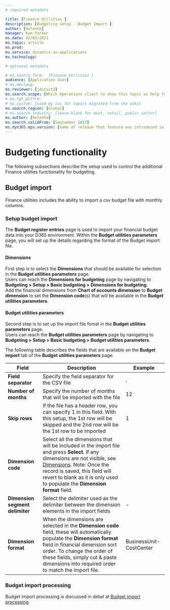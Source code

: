 ```yaml
---
# required metadata

title: [Finance Utilities ]
description: [Budgeting setup - Budget Import ]
author: [helenho]
manager: Kym Parker
ms.date: 02/03/2021
ms.topic: article
ms.prod: 
ms.service: dynamics-ax-applications
ms.technology: 

# optional metadata

# ms.search.form:  [Finance Utilities ]
audience: [Application User]
# ms.devlang: 
ms.reviewer: [jdutoit2]
ms.search.scope: [Which Operations client to show this topic as help for, to be set by content strategist, see list here: https://microsoft.sharepoint.com/teams/DynDoc/_layouts/15/WopiFrame.aspx?sourcedoc={23419e1c-eb64-42e9-aa9b-79875b428718}&action=edit&wd=target%28Core-Dynamics-AX-CP-requirements%2Eone%7C4CC185C0%2DEFAA%2D42CD%2D94B9%2D8F2A45E7F61A%2FVersions-list-for-docs-topics%7CC14BE630%2D5151%2D49D6%2D8305%2D554B5084593C%2F%29]
# ms.tgt_pltfrm: 
# ms.custom: [used by loc for topics migrated from the wiki]
ms.search.region: [Global]
# ms.search.industry: [leave blank for most, retail, public sector]
ms.author: [helenho]
ms.search.validFrom: [September 2017]
ms.dyn365.ops.version: [name of release that feature was introduced in, see list here: https://microsoft.sharepoint.com/teams/DynDoc/_layouts/15/WopiFrame.aspx?sourcedoc={23419e1c-eb64-42e9-aa9b-79875b428718}&action=edit&wd=target%28Core-Dynamics-AX-CP-requirements%2Eone%7C4CC185C0%2DEFAA%2D42CD%2D94B9%2D8F2A45E7F61A%2FVersions-list-for-docs-topics%7CC14BE630%2D5151%2D49D6%2D8305%2D554B5084593C%2F%29]
---
```


# Budgeting functionality
The following subsections describe the setup used to control the additional Finance utilities functionality for budgeting.

## Budget import
Finance utilities includes the ability to import a csv budget file with monthly columns.

### Setup budget import
The **Budget register entries** page is used to import your financial budget data into your D365 environment. 
Within the **Budget utilities parameters** page, you will set up the details regarding the format of the Budget import file.

#### Dimensions
First step is to select the **Dimensions** that should be available for selection in the  **Budget utilities parameters** page. <br>
Users can reach the **Dimensions for budgeting** page by navigating to **Budgeting > Setup > Basic budgeting > Dimensions for budgeting**. <br> 
Add the financial dimensions from **Chart of accounts dimension** to **Budget dimension** to set the **Dimension code**(s) that will be available in the **Budget utilities parameters**.

#### Budget utilities parameters
Second step is to set up the import file fomat in the **Budget utilities parameters** page. <br>
Users can reach the **Budget utilities parameters** page by navigating to **Budgeting > Setup > Basic budgeting > Budget utilities parameters**.

The following table describes the fields that are available on the **Budget import** tab of the **Budget utilities parameters** page.

|   Field    |   Description   | Example
|-                      |-     |-             
| **Field separator**   |  Specify the field separator for the CSV file  | , |
| **Number of months**  |  Specify the number of months that will be imported with the file  | 12 |
| **Skip rows**         |  If the file has a header row, you can specify 1 in this field.  With this setup, the 1st row will be skipped and the 2nd row will be the 1st row to be imported  | 1
| **Dimension code**    |  Select all the dimensions that will be included in the import file and press **Select**. If any dimensions are not visible, see [Dimensions](#dimensions). Note: Once the record is saved, this field will revert to blank as it is only used to populate the **Dimension format** field. | 
| **Dimension segment delimiter**  |  Select the delimiter used as the delimiter between the dimension elements in the import fields  | - |
| **Dimension format**  |  When the dimensions are selected in the **Dimension code** field, these will automatically populate the **Dimension format** field in financial dimension sort order.  To change the order of these fields, simply cut & paste dimensions into required order to match the import file. | BusinessUnit-CostCenter

### Budget import processing
Budget import processing is discussed in detail at [Budget import processing](../../Processing/Budgeting/Budget-import.md).
